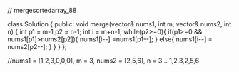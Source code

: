 // mergesortedarray_88

class Solution {
public:
    void merge(vector<int>& nums1, int m, vector<int>& nums2, int n) {
        int p1 = m-1,p2 = n-1;
        int i = m+n-1;
        while(p2>=0){
            if(p1>=0 && nums1[p1]>nums2[p2]){
                nums1[i--] =nums1[p1--];
            }
            else{
                nums1[i--] = nums2[p2--];
            }
        }
    }
};

//nums1 = [1,2,3,0,0,0], m = 3, nums2 = [2,5,6], n = 3 .. 1,2,3,2,5,6
